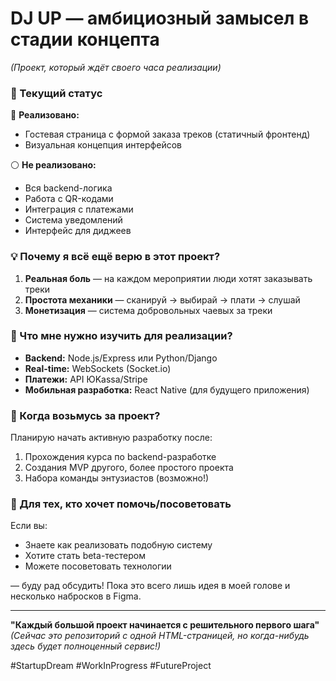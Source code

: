 # **DJ UP — амбициозный замысел в стадии концепта**  
*(Проект, который ждёт своего часа реализации)*  

### **🎯 Текущий статус**  
🔴 **Реализовано:**  
- Гостевая страница с формой заказа треков (статичный фронтенд)  
- Визуальная концепция интерфейсов  

⚪ **Не реализовано:**  
- Вся backend-логика  
- Работа с QR-кодами  
- Интеграция с платежами  
- Система уведомлений  
- Интерфейс для диджеев  

### **💡 Почему я всё ещё верю в этот проект?**  
1. **Реальная боль** — на каждом мероприятии люди хотят заказывать треки  
2. **Простота механики** — сканируй → выбирай → плати → слушай  
3. **Монетизация** — система добровольных чаевых за треки  

### **🧠 Что мне нужно изучить для реализации?**  
- **Backend:** Node.js/Express или Python/Django  
- **Real-time:** WebSockets (Socket.io)  
- **Платежи:** API ЮKassa/Stripe  
- **Мобильная разработка:** React Native (для будущего приложения)  

### **📅 Когда возьмусь за проект?**  
Планирую начать активную разработку после:  
1. Прохождения курса по backend-разработке  
2. Создания MVP другого, более простого проекта  
3. Набора команды энтузиастов (возможно!)  

### **💬 Для тех, кто хочет помочь/посоветовать**  
Если вы:  
- Знаете как реализовать подобную систему  
- Хотите стать beta-тестером  
- Можете посоветовать технологии  

— буду рад обсудить! Пока это всего лишь идея в моей голове и несколько набросков в Figma.  

---  
**"Каждый большой проект начинается с решительного первого шага"**  
*(Сейчас это репозиторий с одной HTML-страницей, но когда-нибудь здесь будет полноценный сервис!)*  

#StartupDream #WorkInProgress #FutureProject
